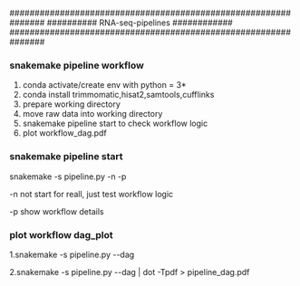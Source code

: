 ############################################################### 
##########             RNA-seq-pipelines           ############
###############################################################

### snakemake pipeline workflow
1. conda activate/create env with python = 3*
2. conda install trimmomatic,hisat2,samtools,cufflinks 
3. prepare working directory 
4. move raw data into working directory
5. snakemake pipeline start to check workflow logic 
6. plot workflow_dag.pdf 

### snakemake pipeline start

snakemake -s pipeline.py -n -p

-n not start for reall, just test workflow logic

-p show workflow details

### plot workflow dag_plot 

1.snakemake -s pipeline.py --dag

2.snakemake -s pipeline.py --dag | dot -Tpdf > pipeline_dag.pdf







